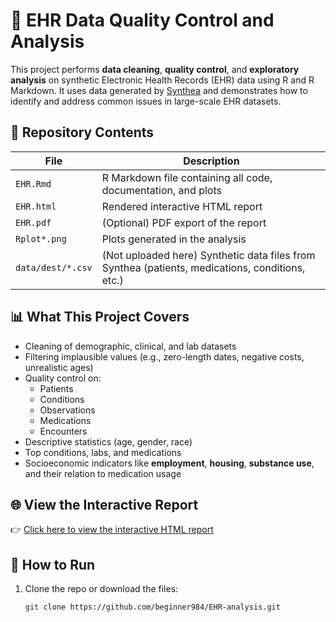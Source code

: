 # 🏥 EHR Data Quality Control and Analysis

This project performs **data cleaning**, **quality control**, and **exploratory analysis** on synthetic Electronic Health Records (EHR) data using R and R Markdown. It uses data generated by [Synthea](https://synthetichealth.github.io/synthea/) and demonstrates how to identify and address common issues in large-scale EHR datasets.

## 📁 Repository Contents

| File               | Description |
|--------------------|-------------|
| `EHR.Rmd`          | R Markdown file containing all code, documentation, and plots |
| `EHR.html`         | Rendered interactive HTML report |
| `EHR.pdf`          | (Optional) PDF export of the report |
| `Rplot*.png`       | Plots generated in the analysis |
| `data/dest/*.csv`  | (Not uploaded here) Synthetic data files from Synthea (patients, medications, conditions, etc.) |

## 📊 What This Project Covers

- Cleaning of demographic, clinical, and lab datasets
- Filtering implausible values (e.g., zero-length dates, negative costs, unrealistic ages)
- Quality control on:
  - Patients
  - Conditions
  - Observations
  - Medications
  - Encounters
- Descriptive statistics (age, gender, race)
- Top conditions, labs, and medications
- Socioeconomic indicators like **employment**, **housing**, **substance use**, and their relation to medication usage

## 🌐 View the Interactive Report

👉 [Click here to view the interactive HTML report](https://beginner984.github.io/EHR-analysis/EHR.html)



## 🚀 How to Run

1. Clone the repo or download the files:
   ```bash
   git clone https://github.com/beginner984/EHR-analysis.git

